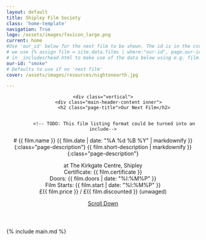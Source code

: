 ```yaml
---
layout: default
title: Shipley Film Society
class: 'home-template'
navigation: True
logo: /assets/images/favicon_large.png
current: home
#Use 'our_id' below for the next film to be shown. The id is in the csv file
# we use {% assign film = site.data.films | where:"our-id", page.our-id | first  %}
# in _includes/head.html to make use of the data below using e.g. film.image
our-id: "smoke" 
# Defaults to use if no 'next film'
cover: /assets/images/resources/nightonearth.jpg

---
```

<!-- < default -->
<!-- The tag above means - insert everything in this file into the [body] of the default.hbs template -->

<!-- The big featured header  -->
<header class="main-header {% if film.image %}" style="background-image: radial-gradient(rgb(0,0,0,0.6),rgb(0,0,0,0)), url({{ site.baseurl }}/assets/images/{{ film.image }} {% elsif page.cover %}" style="background-image: radial-gradient(rgb(0,0,0,0.6),rgb(0,0,0,0)), url({{ site.baseurl }}{{ page.cover }}) {% else %}no-cover{% endif %}">
    
    <div class="vertical">
        <div class="main-header-content inner">
            <h2 class="page-title">Our Next Film</h2>


            <!-- TODO: This film listing format could be turned into an include-->
<div class="next-film" markdown="1">
# {{ film.name }}
{{ film.date | date: "%A %d %B %Y" | markdownify }}{:class="page-description"}
{{ film.short-description | markdownify }}{:class="page-description"}
<p class="page-description">
    at The Kirkgate Centre, Shipley<br>
    Certificate: {{ film.certificate }}<br>
    Doors: {{ film.doors | date: "%l:%M%P" }}<br>
    Film Starts: {{ film.start | date: "%l:%M%P" }}<br>
    £{{ film.price }} / £{{ film.discounted }} (unwaged)
</p>
</div>
        </div>
    </div>
    <a class="scroll-down icon-arrow-left" href="#content" data-offset="-45"><span class="hidden">Scroll Down</span></a>
    
</header>

<!-- The main content area on the homepage -->
<main id="content" class="content" role="main" markdown="1">
{% include main.md %}
</main>
